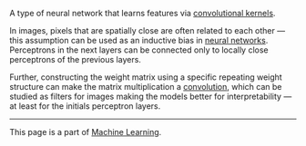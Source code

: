 A type of neural network that learns features via [convolutional kernels](Mathematics/Convolution.md).

In images, pixels that are spatially close are often related to each other — this assumption can be used as an inductive bias in [neural networks](Machine%20Learning/Neural%20Networks.md). Perceptrons in the next layers can be connected only to locally close perceptrons of the previous layers.

Further, constructing the weight matrix using a specific repeating weight structure can make the matrix multiplication a [convolution](Mathematics/Convolution.md), which can be studied as filters for images making the models better for interpretability — at least for the initials perceptron layers.

---

This page is a part of [Machine Learning](Machine%20Learning/Machine%20Learning%20Overview.md).